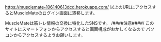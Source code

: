 https://musclemate-106140613dcd.herokuapp.com/
以上のURLにアクセスするとMuscleMateのログイン画面に遷移します。

MuscleMateは筋トレ情報の交換に特化したSNSです。
/####注意####/
このサイトにスマートフォンからアクセスすると画面構成がおかしくなるので
パソコンからアクセスするようお願いします。
